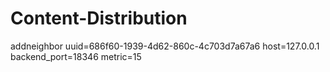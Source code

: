 # Content-Distribution
addneighbor uuid=686f60-1939-4d62-860c-4c703d7a67a6 host=127.0.0.1 backend_port=18346 metric=15